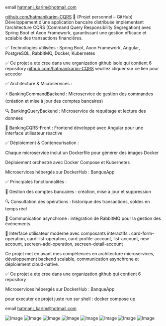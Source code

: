 email hatmani_karim@hotmail.com

[github.com/hatmanikarim-CQRS](https://github.com/hatmanikarim-CQRS) 🏦 (Projet personnel – GitHub)
Développement d’une application bancaire distribuée implémentant l’architecture CQRS (Command Query Responsibility Segregation) avec Spring Boot et Axon Framework, garantissant une gestion efficace et scalable des transactions financières.

✅ Technologies utilisées : Spring Boot, Axon Framework, Angular, PostgreSQL, RabbitMQ, Docker, Kubernetes

✅ Ce projet a ete cree dans une organization github isole qui contient  6 repository [github.com/hatmanikarim-CQRS](https://github.com/hatmanikarim-CQRS) veuillez cliquer sur ce lien pour acceder


✅ Architecture & Microservices :

⚡ BankingCommandBackend : Microservice de gestion des commandes (création et mise à jour des comptes bancaires)

🔍 BankingQueryBackend : Microservice de requêtage et lecture des données

🎨 BankingCQRS-Front : Frontend développé avec Angular pour une interface utilisateur réactive

✅ Déploiement & Conteneurisation :

Chaque microservice inclut un Dockerfile pour générer des images Docker

Déploiement orchestré avec Docker Compose et Kubernetes

Microservices hébergés sur DockerHub : BanqueApp

✅ Principales fonctionnalités :

📌 Gestion des comptes bancaires : création, mise à jour et suppression

🔍 Consultation des opérations : historique des transactions, soldes en temps réel

🔄 Communication asynchrone : intégration de RabbitMQ pour la gestion des événements

🎨 Interface utilisateur moderne avec composants interactifs : card-form-operation, card-list-operation, card-profile-account, list-account, new-account, secreen-add-operation, secreen-detail-account

Ce projet met en avant mes compétences en architecture microservices, développement backend scalable, communication asynchrone et déploiement cloud-native.


✅ Ce projet a ete cree dans une organization github qui contient  6 repository 

Microservices hébergés sur DockerHub : BanqueApp

pour executer ce projet juste run sur shell : docker compose up 

email hatmani_karim@hotmail.com

![Image](https://github.com/user-attachments/assets/6429bc1b-13f4-42ae-9cfa-7ad5cd4eece0)
![Image](https://github.com/user-attachments/assets/120e67b7-4468-4193-b555-48d4d9ddad5c)
![Image](https://github.com/user-attachments/assets/bb6e9800-b10e-434e-9d05-dddafa012881)
![Image](https://github.com/user-attachments/assets/47be8b0a-0f21-481e-8ffe-ded048d3caa0)
![Image](https://github.com/user-attachments/assets/fda9eb12-d15c-4161-93e9-83c3229310e8)
![Image](https://github.com/user-attachments/assets/d6a8cabd-8ff5-49da-adad-2e45113fdde9)
![Image](https://github.com/user-attachments/assets/b5648734-1b52-4b85-9e20-c1d310210fce)
![Image](https://github.com/user-attachments/assets/2c57bad8-6621-4302-be98-a755e1b9355e)
